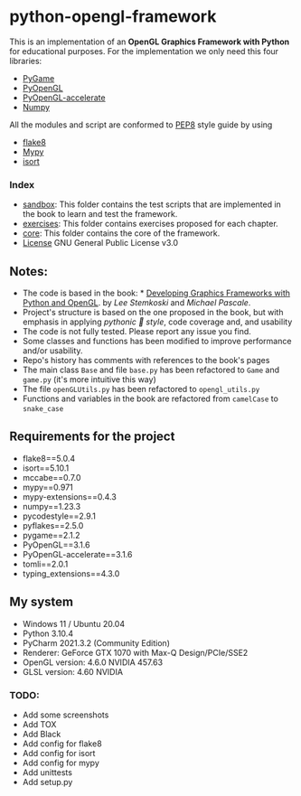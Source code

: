 # python-opengl-framework

This is an implementation of an **OpenGL Graphics Framework with Python** for educational purposes. For the implementation 
we only need this four libraries:

 - [PyGame](https://www.pygame.org)
 - [PyOpenGL](http://pyopengl.sourceforge.net)
 - [PyOpenGL-accelerate](https://pypi.org/project/PyOpenGL-accelerate/)
 - [Numpy](https://numpy.org)

All the modules and script are conformed to [PEP8](https://www.python.org/dev/peps/pep-0008/) style guide by using
 - [flake8](https://flake8.pycqa.org/en/latest/)
 - [Mypy](http://mypy-lang.org/)
 - [isort](https://pycqa.github.io/isort/)

### Index
 - [sandbox](https://github.com/newpaxonian/python-opengl-framework/tree/main/sandbox): This folder contains the test scripts that are implemented in the book to learn and test the framework.
 - [exercises](https://github.com/newpaxonian/python-opengl-framework/tree/main/exercises): This folder contains exercises proposed for each chapter.
 - [core](https://github.com/newpaxonian/python-opengl-framework/tree/main/core): This folder contains the core of the framework.
 - [License](https://github.com/newpaxonian/python-opengl-framework/blob/main/LICENSE) GNU General Public License v3.0

## Notes:
 - The code is based in the book: * [Developing Graphics Frameworks with Python and OpenGL](https://library.oapen.org/handle/20.500.12657/48838).
by *Lee Stemkoski* and *Michael Pascale*.
 - Project's structure is based on the one proposed in the book, 
but with emphasis in applying *pythonic 🐍 style*, code coverage and, and usability
 - The code is not fully tested. Please report any issue you find.
 - Some classes and functions has been modified to improve performance and/or usability.
 - Repo's history has comments with references to the book's pages
 - The main class ```Base``` and file ```base.py``` has been refactored to ```Game``` and ```game.py``` (it's more intuitive this way)
 - The file ```openGLUtils.py``` has been refactored to ```opengl_utils.py```
 - Functions and variables in the book are refactored from ```camelCase``` to ```snake_case```

## Requirements for the project
 - flake8==5.0.4
 - isort==5.10.1
 - mccabe==0.7.0
 - mypy==0.971
 - mypy-extensions==0.4.3
 - numpy==1.23.3
 - pycodestyle==2.9.1
 - pyflakes==2.5.0
 - pygame==2.1.2
 - PyOpenGL==3.1.6
 - PyOpenGL-accelerate==3.1.6
 - tomli==2.0.1
 - typing_extensions==4.3.0

## My system
 - Windows 11 / Ubuntu 20.04
 - Python 3.10.4
 - PyCharm 2021.3.2 (Community Edition)
 - Renderer: GeForce GTX 1070 with Max-Q Design/PCIe/SSE2
 - OpenGL version: 4.6.0 NVIDIA 457.63
 - GLSL version: 4.60 NVIDIA



### TODO:
 - Add some screenshots
 - Add TOX
 - Add Black
 - Add config for flake8
 - Add config for isort
 - Add config for mypy
 - Add unittests
 - Add setup.py
